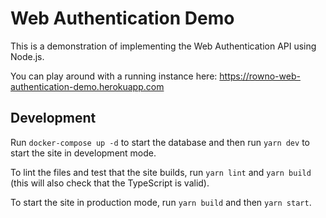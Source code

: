 # Web Authentication Demo

This is a demonstration of implementing the Web Authentication API using Node.js.

You can play around with a running instance here: https://rowno-web-authentication-demo.herokuapp.com

## Development

Run `docker-compose up -d` to start the database and then run `yarn dev` to start the site in development mode.

To lint the files and test that the site builds, run `yarn lint` and `yarn build` (this will also check that the TypeScript is valid).

To start the site in production mode, run `yarn build` and then `yarn start`.
